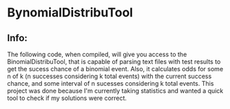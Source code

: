 # BynomialDistribuTool
## Info:
The following code, when compiled, will give you access to the BinomialDistribuTool, that is capable of parsing text files with test results to get the sucess chance of a binomial event. Also, it calculates odds for some n of k (n successes considering k total events) with the current success chance, and some interval of n sucesses considering k total events. This project was done because I'm currently taking statistics and wanted a quick tool to check if my solutions were correct. 